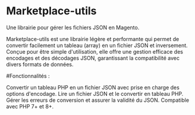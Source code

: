 # Marketplace-utils
Une librairie pour gérer les fichiers JSON en Magento.

Marketplace-utils est une librairie légère et performante qui permet de convertir facilement un tableau (array) en un fichier JSON et inversement. 
Conçue pour être simple d'utilisation, elle offre une gestion efficace des encodages et des décodages JSON, garantissant la compatibilité avec divers formats de données.

#Fonctionnalités :

Convertir un tableau PHP en un fichier JSON avec prise en charge des options d'encodage.
Lire un fichier JSON et le convertir en tableau PHP.
Gérer les erreurs de conversion et assurer la validité du JSON.
Compatible avec PHP 7+ et 8+.

